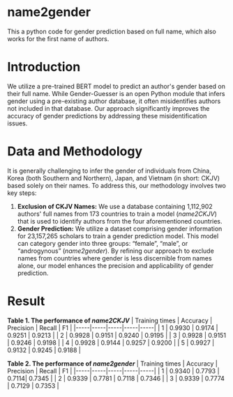 # name2gender
This a python code for gender prediction based on full name, which also works for the first name of authors.
# Introduction
We utilize a pre-trained BERT model to predict an author's gender based on their full name. While Gender-Guesser is an open Python module that infers gender using a pre-existing author database, it often misidentifies authors not included in that database. Our approach significantly improves the accuracy of gender predictions by addressing these misidentification issues.
# Data and Methodology
It is generally challenging to infer the gender of individuals from China, Korea (both Southern and Northern), Japan, and Vietnam (in short: CKJV) based solely on their names. To address this, our methodology involves two key steps:
1.	**Exclusion of CKJV Names:** We use a database containing 1,112,902 authors' full names from 173 countries to train a model (*name2CKJV*) that is used to identify authors from the four aforementioned countries.
2.	**Gender Prediction:** We utilize a dataset comprising gender information for 23,157,265 scholars to train a gender prediction model. This model can category gender into three groups: “female”, “male”, or “androgynous” (*name2gender*).
By refining our approach to exclude names from countries where gender is less discernible from names alone, our model enhances the precision and applicability of gender prediction.

# Result
**Table 1. The performance of *name2CKJV***
| Training times | Accuracy | Precision | Recall | F1 |
|-----|-----|-----|-----|-----|
| 1 | 0.9930 | 0.9174 | 0.9251 | 0.9213 |
| 2 | 0.9928 | 0.9151 | 0.9240 | 0.9195 |
| 3 | 0.9928 | 0.9151 | 0.9246 | 0.9198 |
| 4 | 0.9928 | 0.9144 | 0.9257 | 0.9200 |
| 5 | 0.9927 | 0.9132 | 0.9245 | 0.9188 |



**Table 2. The performance of *name2gender***
| Training times | Accuracy | Precision | Recall | F1 |
|-----|-----|-----|-----|-----|
| 1 | 0.9340 | 0.7793 | 0.7114| 0.7345 |
| 2 | 0.9339 | 0.7781 | 0.7118 | 0.7346 |
| 3 | 0.9339 | 0.7774 | 0.7129 | 0.7353 |




